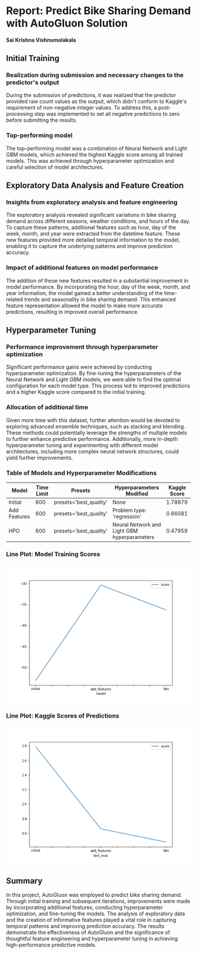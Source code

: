 # Report: Predict Bike Sharing Demand with AutoGluon Solution
#### Sai Krishna Vishnumolakala

## Initial Training
### Realization during submission and necessary changes to the predictor's output
During the submission of predictions, it was realized that the predictor provided raw count values as the output, which didn't conform to Kaggle's requirement of non-negative integer values. To address this, a post-processing step was implemented to set all negative predictions to zero before submitting the results.

### Top-performing model
The top-performing model was a combination of Neural Network and Light GBM models, which achieved the highest Kaggle score among all trained models. This was achieved through hyperparameter optimization and careful selection of model architectures.

## Exploratory Data Analysis and Feature Creation
### Insights from exploratory analysis and feature engineering
The exploratory analysis revealed significant variations in bike sharing demand across different seasons, weather conditions, and hours of the day. To capture these patterns, additional features such as hour, day of the week, month, and year were extracted from the datetime feature. These new features provided more detailed temporal information to the model, enabling it to capture the underlying patterns and improve prediction accuracy.

### Impact of additional features on model performance
The addition of these new features resulted in a substantial improvement in model performance. By incorporating the hour, day of the week, month, and year information, the model gained a better understanding of the time-related trends and seasonality in bike sharing demand. This enhanced feature representation allowed the model to make more accurate predictions, resulting in improved overall performance.

## Hyperparameter Tuning
### Performance improvement through hyperparameter optimization
Significant performance gains were achieved by conducting hyperparameter optimization. By fine-tuning the hyperparameters of the Neural Network and Light GBM models, we were able to find the optimal configuration for each model type. This process led to improved predictions and a higher Kaggle score compared to the initial training.

### Allocation of additional time
Given more time with this dataset, further attention would be devoted to exploring advanced ensemble techniques, such as stacking and blending. These methods could potentially leverage the strengths of multiple models to further enhance predictive performance. Additionally, more in-depth hyperparameter tuning and experimenting with different model architectures, including more complex neural network structures, could yield further improvements.

### Table of Models and Hyperparameter Modifications
| Model          | Time Limit | Presets              | Hyperparameters Modified                       | Kaggle Score |
|----------------|------------|----------------------|----------------------------------------        |--------------|
| Initial        | 600        | presets='best_quality'| None                                           | 1.78979      |
| Add Features   | 600        | presets='best_quality'| Problem type: 'regression'                      | 0.66081      |
| HPO            | 600        | presets='best_quality'| Neural Network and Light GBM hyperparameters    | 0.47959      |

### Line Plot: Model Training Scores
![model_train_score.png](img/model_train_score.png)

### Line Plot: Kaggle Scores of Predictions
![model_test_score.png](img/model_test_score.png)

## Summary
In this project, AutoGluon was employed to predict bike sharing demand. Through initial training and subsequent iterations, improvements were made by incorporating additional features, conducting hyperparameter optimization, and fine-tuning the models. The analysis of exploratory data and the creation of informative features played a vital role in capturing temporal patterns and improving prediction accuracy. The results demonstrate the effectiveness of AutoGluon and the significance of thoughtful feature engineering and hyperparameter tuning in achieving high-performance predictive models.
